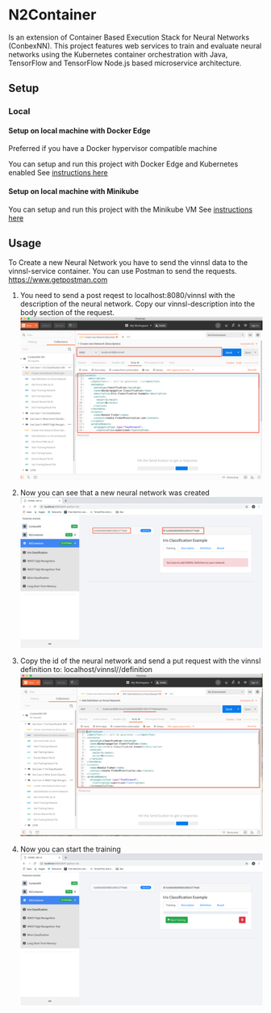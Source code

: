 # N2Container  
Is an extension of Container Based Execution Stack for Neural Networks (ConbexNN). 
This project features web services to train and evaluate neural networks using the Kubernetes container orchestration with Java, TensorFlow and TensorFlow Node.js based microservice architecture. 
<!---
## Demo VM
See the project in Action by running a virtual machine. It comes preconfigured with Kubernetes running all necessary ConbexNN services and a neural network training set for testing.

<!---![VM Screenshot](deploy/vm/img/vm_small.jpg)

<!---You can try out the RESTful API and GUI.

<!---* See [instructions here](/deploy/vm/) --->



## Setup 

### Local

#### Setup on local machine with Docker Edge

Preferred if you have a Docker hypervisor compatible machine

You can setup and run this project with Docker Edge and Kubernetes enabled
See [instructions here](/deploy/local_dockerce/)

#### Setup on local machine with Minikube

You can setup and run this project with the Minikube VM
See [instructions here](/deploy/local_minikube/)

<!---
### Cloud. - has not been set up yet -

#### Setup in Google Cloud

You can setup and run this project in Google Kubernetes Engine.
See [instructions here](/deploy/cloud/google/)

#### Setup in Microsoft Azure

You can setup and run this project in Microsoft Azure Kubernetes Service.
See [instructions here](/deploy/cloud/azure/)

#### Setup in Amazon EKS

You can setup and run this project in Microsoft EKS
This could not be tested, as billing must be enabled and EKS is not included in the AWS student program. Read the [amazon Documentation](https://docs.aws.amazon.com/eks/latest/userguide/getting-started.html) on how to deploy Kubernetes Clusters.
--->



## Usage

To Create a new Neural Network you have to send the vinnsl data to the vinnsl-service container.
You can use Postman to send the requests. https://www.getpostman.com

1. You need to send a post reqest to localhost:8080/vinnsl with the description of the neural network. Copy our vinnsl-description into the body section of the request.
![Postman](img/1.png)

2. Now you can see that a new neural network was created
![UI](img/2.png)

3. Copy the id of the neural network and send a put request with the vinnsl definition to: localhost/vinnsl/<id>/definition
![Postman](img/3.png)
  
4. Now you can start the training
![UI](img/4.png)


